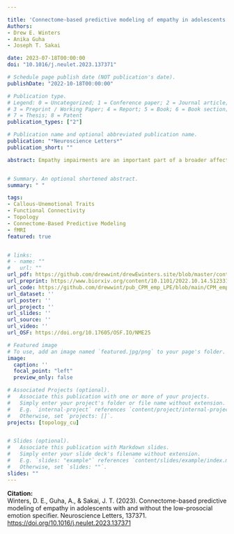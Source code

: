 ```yaml
---

title: 'Connectome-based predictive modeling of empathy in adolescents with and without the low-prosocial emotion specifier'
Authors: 
- Drew E. Winters
- Anika Guha
- Joseph T. Sakai

date: 2023-07-18T00:00:00
doi: "10.1016/j.neulet.2023.137371"

# Schedule page publish date (NOT publication's date).
publishDate: "2022-10-18T00:00:00"

# Publication type.
# Legend: 0 = Uncategorized; 1 = Conference paper; 2 = Journal article;
# 3 = Preprint / Working Paper; 4 = Report; 5 = Book; 6 = Book section;
# 7 = Thesis; 8 = Patent
publication_types: ["2"]

# Publication name and optional abbreviated publication name.
publication: "*Neuroscience Letters*"
publication_short: ""

abstract: Empathy impairments are an important part of a broader affective impairments defining the youth antisocial phenotype callous-unemotional (CU) traits and the DSM-5 low prosocial emotion (LPE) specifier. While functional connectivity underlying empathy and CU traits have been well studied, less is known about what functional connections underly differences in empathy amongst adolescents qualifying for the LPE specifier. Such information can provide mechanistic distinctions for this clinically relevant specifier. The present study uses connectome-based predictive modeling that uses whole-brain resting-state functional connectivity data to predict cognitive and affective empathy for those meeting the LPE specifier (n= 29) and those that do not (n= 57). Additionally, we tested if models of empathy generalized between groups as well as density differences for each model of empathy between groups. Results indicate the LPE group had lower cognitive and affective empathy as well as higher CU traits and conduct problems. Negative and positive models were identified for affective empathy for both groups, but only the negative model for the LPE and positive model for the normative group reliably predicted cognitive empathy. Models predicting empathy did not generalize between groups. Density differences within the default mode, salience, executive control, limbic, and cerebellar networks were found as well as between the executive control, salience, and default mode networks. And, importantly, connections between the executive control and default mode networks characterized empathy differences the LPE group such that more positive connections characterized cognitive differences and less negative connections characterized affective differences. These findings indicate neural differences in empathy for those meeting LPE criteria that may explain decrements in empathy amongst these youth. These findings support theoretical accounts of empathy decrements in the LPE clinical specifier and extend them to identify specific circuits accounting for variation in empathy impairments. The identified negative models help understand what connections inhibit empathy whereas the positive models reveal what brain patterns are being used to support empathy in those with the LPE specifier. LPE differences from the normative group and could be an appropriate biomarker for predicting CU trait severity. Replication and validation using other large datasets are important next steps.


# Summary. An optional shortened abstract.
summary: " "

tags:
- Callous-Unemotional Traits
- Functional Connectivity
- Topology
- Connectome-Based Predictive Modeling
- fMRI
featured: true


# links:
# - name: ""
#   url: ""
url_pdf: https://github.com/drewwint/drewEwinters.site/blob/master/content/publication/2022-10-18_CPM_LPE_EMP/2023_CPM-emp.pdf
url_preprint: https://www.biorxiv.org/content/10.1101/2022.10.14.512331v1.full.pdf
url_code: https://github.com/drewwint/pub_CPM_emp_LPE/blob/main/CPM_emp_LPE.py
url_dataset: ''
url_poster: ''
url_project: ''
url_slides: ''
url_source: ''
url_video: ''
url_OSF: https://doi.org/10.17605/OSF.IO/NME25

# Featured image
# To use, add an image named `featured.jpg/png` to your page's folder. 
image:
  caption: ''
  focal_point: "left"
  preview_only: false

# Associated Projects (optional).
#   Associate this publication with one or more of your projects.
#   Simply enter your project's folder or file name without extension.
#   E.g. `internal-project` references `content/project/internal-project/index.md`.
#   Otherwise, set `projects: []`.
projects: [topology_cu]


# Slides (optional).
#   Associate this publication with Markdown slides.
#   Simply enter your slide deck's filename without extension.
#   E.g. `slides: "example"` references `content/slides/example/index.md`.
#   Otherwise, set `slides: ""`.
slides: ""
---
```

**Citation:**  
Winters, D. E., Guha, A., & Sakai, J. T. (2023). Connectome-based predictive modeling of empathy in adolescents with and without the low-prosocial emotion specifier. Neuroscience Letters, 137371. https://doi.org/10.1016/j.neulet.2023.137371




